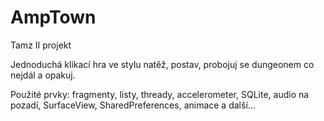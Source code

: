 # AmpTown
 Tamz II projekt
 
 Jednoduchá klikací hra ve stylu natěž, postav, probojuj se dungeonem co nejdál a opakuj.
 
 Použité prvky:
 fragmenty, listy,
 thready,
 accelerometer,
 SQLite,
 audio na pozadí,
 SurfaceView,
 SharedPreferences,
 animace
 a další...
